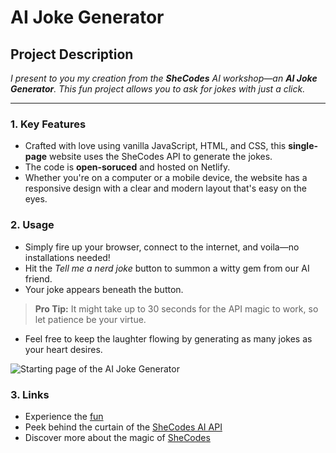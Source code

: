 # AI Joke Generator

## Project Description

*I present to you my creation from the **SheCodes** AI workshop—an **AI Joke Generator**. This fun project allows you to ask for jokes with just a click.*

---

### 1. Key Features

- Crafted with love using vanilla JavaScript, HTML, and CSS, this **single-page** website uses the SheCodes API to generate the jokes.
- The code is **open-soruced** and hosted on Netlify.
- Whether you're on a computer or a mobile device, the website has a responsive design with a clear and modern layout that's easy on the eyes.

### 2. Usage

- Simply fire up your browser, connect to the internet, and voila—no installations needed!
- Hit the *Tell me a nerd joke* button to summon a witty gem from our AI friend.
- Your joke appears beneath the button.
  
> **Pro Tip:** It might take up to 30 seconds for the API magic to work, so let patience be your virtue.

- Feel free to keep the laughter flowing by generating as many jokes as your heart desires.

![Starting page of the AI Joke Generator](/src/images/dictionary-cover.png)

### 3. Links

- Experience the [fun]()
- Peek behind the curtain of the [SheCodes AI API](https://www.shecodes.io/learn/apis/ai)
- Discover more about the magic of [SheCodes](https://www.shecodes.io/)
